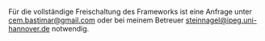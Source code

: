 Für die vollständige Freischaltung des Frameworks ist eine Anfrage unter cem.bastimar@gmail.com oder bei meinem Betreuer steinnagel@ipeg.uni-hannover.de notwendig.
